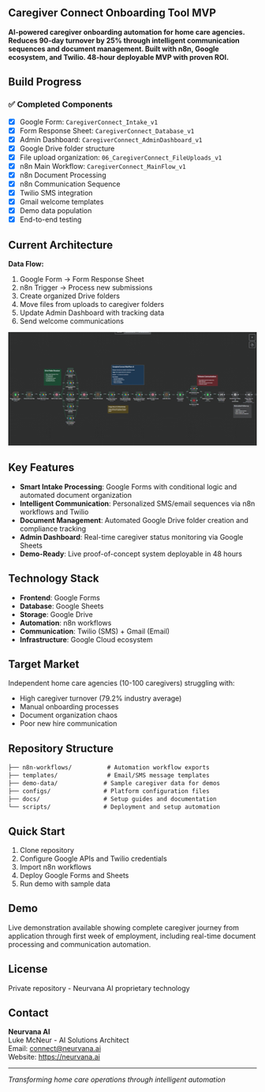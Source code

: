 ## Caregiver Connect Onboarding Tool MVP

**AI-powered caregiver onboarding automation for home care agencies. Reduces 90-day turnover by 25% through intelligent communication sequences and document management. Built with n8n, Google ecosystem, and Twilio. 48-hour deployable MVP with proven ROI.**

## Build Progress

### ✅ Completed Components
- [x] Google Form: `CaregiverConnect_Intake_v1`
- [x] Form Response Sheet: `CaregiverConnect_Database_v1` 
- [x] Admin Dashboard: `CaregiverConnect_AdminDashboard_v1`
- [x] Google Drive folder structure
- [x] File upload organization: `06_CaregiverConnect_FileUploads_v1`
- [x] n8n Main Workflow: `CaregiverConnect_MainFlow_v1`
- [x] n8n Document Processing
- [x] n8n Communication Sequence
- [x] Twilio SMS integration
- [x] Gmail welcome templates
- [x] Demo data population
- [x] End-to-end testing

## Current Architecture

**Data Flow:**
1. Google Form → Form Response Sheet
2. n8n Trigger → Process new submissions
3. Create organized Drive folders
4. Move files from uploads to caregiver folders
5. Update Admin Dashboard with tracking data
6. Send welcome communications
   
![Workflow Diagram](img/workflow.png)

## Key Features

- **Smart Intake Processing**: Google Forms with conditional logic and automated document organization
- **Intelligent Communication**: Personalized SMS/email sequences via n8n workflows and Twilio
- **Document Management**: Automated Google Drive folder creation and compliance tracking
- **Admin Dashboard**: Real-time caregiver status monitoring via Google Sheets
- **Demo-Ready**: Live proof-of-concept system deployable in 48 hours

## Technology Stack

- **Frontend**: Google Forms
- **Database**: Google Sheets
- **Storage**: Google Drive
- **Automation**: n8n workflows
- **Communication**: Twilio (SMS) + Gmail (Email)
- **Infrastructure**: Google Cloud ecosystem

## Target Market

Independent home care agencies (10-100 caregivers) struggling with:
- High caregiver turnover (79.2% industry average)
- Manual onboarding processes
- Document organization chaos
- Poor new hire communication


## Repository Structure

```
├── n8n-workflows/          # Automation workflow exports
├── templates/              # Email/SMS message templates
├── demo-data/             # Sample caregiver data for demos
├── configs/               # Platform configuration files
├── docs/                  # Setup guides and documentation
└── scripts/               # Deployment and setup automation
```

## Quick Start

1. Clone repository
2. Configure Google APIs and Twilio credentials
3. Import n8n workflows
4. Deploy Google Forms and Sheets
5. Run demo with sample data

## Demo

Live demonstration available showing complete caregiver journey from application through first week of employment, including real-time document processing and communication automation.

## License

Private repository - Neurvana AI proprietary technology

## Contact

**Neurvana AI**  
Luke McNeur - AI Solutions Architect  
Email: connect@neurvana.ai  
Website: https://neurvana.ai

---

*Transforming home care operations through intelligent automation*
